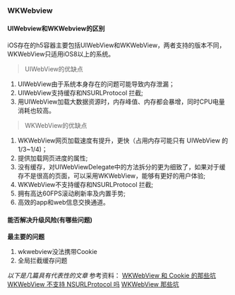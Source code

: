 ### WKWebview

#### UIWebview和WKWebview的区别
iOS存在的h5容器主要包括UIWebView和WKWebView，两者支持的版本不同，WKWebView只适用iOS8以上的系统。

> UIWebView的优缺点

1. UIWebView由于系统本身存在的问题可能导致内存泄漏；
2. UIWebView支持缓存和NSURLProtocol 拦截;
3. 用UIWebView加载大数据资源时，内存峰值、内存都会暴增，同时CPU电量消耗也较高。

> WKWebView的优缺点

1. WKWebView网页加载速度有提升，更快（占用内存可能只有 UIWebView 的1/3~1/4)；
2. 提供加载网页进度的属性;
3. 没有缓存，对UIWebViewDelegate中的方法拆分的更为细致了，如果对于缓存不是很高的页面，可以采用WKWebView，能够有更好的用户体验;
4. WKWebView不支持缓存和NSURLProtocol 拦截;
5. 拥有高达60FPS滚动刷新率及内置手势;
6. 高效的app和web信息交换通道。


#### 能否解决升级风险(有哪些问题)
**最主要的问题**
1. wkwebview没法携带Cookie
2. 全局拦截缓存问题


*以下是几篇具有代表性的文章*
参考资料：
[WKWebView 和 Cookie 的那些坑](https://zhuanlan.zhihu.com/p/31382581)
[WKWebView 不支持 NSURLProtocol 吗](https://www.jianshu.com/p/55f5ac1ab817)
[WKWebView 那些坑](https://zhuanlan.zhihu.com/p/24990222)